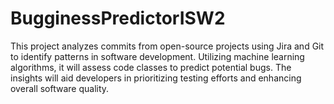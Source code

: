 # BugginessPredictorISW2
This project analyzes commits from open-source projects using Jira and Git to identify patterns in software development. Utilizing machine learning algorithms, it will assess code classes to predict potential bugs. The insights will aid developers in prioritizing testing efforts and enhancing overall software quality.
